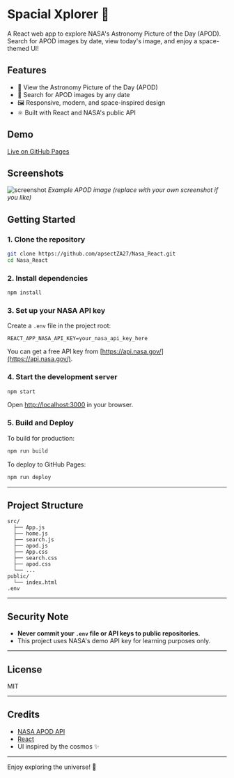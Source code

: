 # Spacial Xplorer 🚀

A React web app to explore NASA's Astronomy Picture of the Day (APOD).  
Search for APOD images by date, view today's image, and enjoy a space-themed UI!

## Features

- 🌌 View the Astronomy Picture of the Day (APOD)
- 🔎 Search for APOD images by any date
- 🖼️ Responsive, modern, and space-inspired design
- ⚛️ Built with React and NASA's public API

## Demo

[Live on GitHub Pages](https://apsectZA27.github.io/Nasa_React)

## Screenshots

![screenshot](https://apod.nasa.gov/apod/image/2406/M16HSTcolVincent_960.jpg)
*Example APOD image (replace with your own screenshot if you like)*

## Getting Started

### 1. Clone the repository

```sh
git clone https://github.com/apsectZA27/Nasa_React.git
cd Nasa_React
```

### 2. Install dependencies

```sh
npm install
```

### 3. Set up your NASA API key

Create a `.env` file in the project root:

```
REACT_APP_NASA_API_KEY=your_nasa_api_key_here
```

You can get a free API key from [https://api.nasa.gov/](https://api.nasa.gov/).

### 4. Start the development server

```sh
npm start
```

Open [http://localhost:3000](http://localhost:3000) in your browser.

### 5. Build and Deploy

To build for production:

```sh
npm run build
```

To deploy to GitHub Pages:

```sh
npm run deploy
```

---

## Project Structure

```
src/
  ├── App.js
  ├── home.js
  ├── search.js
  ├── apod.js
  ├── App.css
  ├── search.css
  ├── apod.css
  └── ...
public/
  └── index.html
.env
```

---

## Security Note

- **Never commit your `.env` file or API keys to public repositories.**
- This project uses NASA's demo API key for learning purposes only.

---

## License

MIT

---

## Credits

- [NASA APOD API](https://api.nasa.gov/)
- [React](https://react.dev/)
- UI inspired by the cosmos ✨

---

Enjoy exploring the universe! 🌠
